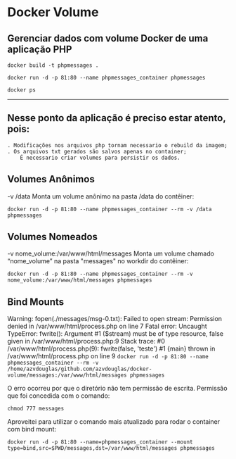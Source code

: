 # Docker Volume
Gerenciar dados com volume Docker de uma aplicação PHP
---
`docker build -t phpmessages .`

`docker run -d -p 81:80 --name phpmessages_container phpmessages`

`docker ps`

---
## Nesse ponto da aplicação é preciso estar atento, pois: 
	. Modificações nos arquivos php tornam necessario o rebuild da imagem;
	. Os arquivos txt gerados são salvos apenas no container;
		É necessario criar volumes para persistir os dados.

## Volumes Anônimos
-v /data Monta um volume anônimo na pasta /data do contêiner:

`docker run -d -p 81:80 --name phpmessages_container --rm -v /data phpmessages`

## Volumes Nomeados
-v nome_volume:/var/www/html/messages Monta um volume chamado “nome_volume” na pasta "messages" no workdir do contêiner:

`docker run -d -p 81:80 --name phpmessages_container --rm -v nome_volume:/var/www/html/messages phpmessages`

## Bind Mounts
Warning: fopen(./messages/msg-0.txt): Failed to open stream: Permission denied in /var/www/html/process.php on line 7
Fatal error: Uncaught TypeError: fwrite(): Argument #1 ($stream) must be of type resource, false given in /var/www/html/process.php:9 Stack trace: #0 /var/www/html/process.php(9): fwrite(false, 'teste') #1 {main} thrown in /var/www/html/process.php on line 9
`docker run -d -p 81:80 --name phpmessages_container --rm -v /home/azvdouglas/github.com/azvdouglas/docker-volume/messages:/var/www/html/messages phpmessages`

O erro ocorreu por que o diretório não tem permissão de escrita. Permissão que foi concedida com o comando:

`chmod 777 messages`

Aproveitei para utilizar o comando mais atualizado para rodar o container com bind mount:

`docker run -d -p 81:80 --name=phpmessages_container --mount type=bind,src=$PWD/messages,dst=/var/www/html/messages phpmessages`

